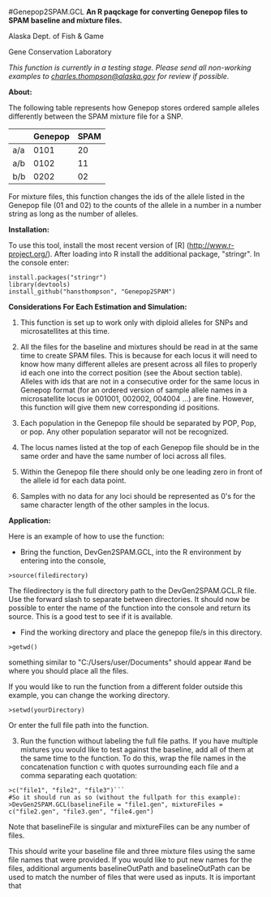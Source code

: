 #Genepop2SPAM.GCL
**An R paqckage for converting Genepop files to SPAM baseline and mixture files.**

Alaska Dept. of Fish & Game

Gene Conservation Laboratory


_This function is currently in a testing stage. Please send all non-working examples to charles.thompson@alaska.gov for review if possible._

**About:**

The following table represents how Genepop stores ordered sample alleles differently between the SPAM mixture file for a SNP.

|  | Genepop | SPAM |
| --- | --- | --- |
| a/a | 0101 | 20 |
| a/b | 0102 | 11 |
| b/b | 0202 | 02 |

For mixture files, this function changes the ids of the allele listed in the Genepop file (01 and 02) to the counts of the allele in a number in a number string as long as the number of alleles.

**Installation:**

To use this tool, install the most recent version of [R]  (http://www.r-project.org/). After loading into R install the additional package, "stringr". In the console enter:

```
install.packages("stringr")
library(devtools)
install_github("hansthompson", "Genepop2SPAM")
```

**Considerations For Each Estimation and Simulation:**

1. This function is set up to work only with diploid alleles for SNPs and microsatellites at this time.

2. All the files for the baseline and mixtures should be read in at the same time to create SPAM files. This is because for each locus it will need to know how many different alleles are present across all files to properly id each one into the correct position (see the About section table). Alleles with ids that are not in a consecutive order for the same locus in Genepop format (for an ordered version of sample allele names in a microsatellite locus ie 001001, 002002, 004004 …) are fine. However, this function will give them new corresponding id positions.

3. Each population in the Genepop file should be separated by POP, Pop, or pop. Any other population separator will not be recognized. 

4. The locus names listed at the top of each Genepop file should be in the same order and have the same number of loci across all files.

5. Within the Genepop file there should only be one leading zero in front of the allele id for each data point.

6. Samples with no data for any loci should be represented as 0's for the same character length of the other samples in the locus.

**Application:**

Here is an example of how to use the function:

* Bring the function, DevGen2SPAM.GCL, into the R environment by entering into the console,
```
>source(filedirectory)
```

The filedirectory is the full directory path to the DevGen2SPAM.GCL.R file. Use the forward slash to separate between directories. It should now be possible to enter the name of the function into the console and return its source. This is a good test to see if it is available.

* Find the working directory and place the genepop file/s in this directory.
```
>getwd()
```

something similar to "C:/Users/user/Documents" should appear #and be where you should place all the files.

If you would like to run the function from a different folder outside this example, you can change the working directory.
```
>setwd(yourDirectory)
```

Or enter the full file path into the function.

3. Run the function without labeling the full file paths. If you have multiple mixtures you would like to test against the baseline, add all of them at the same time to the function. To do this, wrap the file names in the concatenation function c with quotes surrounding each file and a comma separating each quotation:
```
>c("file1", "file2", "file3")```
#So it should run as so (without the fullpath for this example):
>DevGen2SPAM.GCL(baselineFile = "file1.gen", mixtureFiles = c("file2.gen", "file3.gen", "file4.gen")
```
Note that baselineFile is singular and mixtureFiles can be any number of files. 

This should write your baseline file and three mixture files using the same file names that were provided. If you would like to put new names for the files, additional arguments baselineOutPath and baselineOutPath can be used to match the number of files that were used as inputs. It is important that

